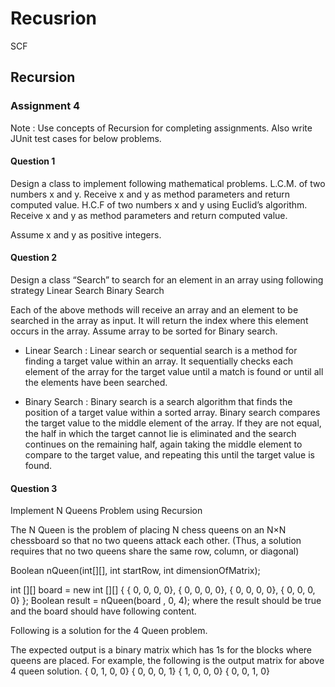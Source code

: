 # Recusrion
SCF 

## Recursion

### Assignment 4

Note : Use concepts of Recursion for completing assignments. Also write JUnit test cases for below problems.
#### Question 1

Design a class to implement following mathematical problems.
L.C.M. of two numbers x and y. Receive x and y as method parameters and return computed value.
H.C.F of two numbers x and y using Euclid’s algorithm. Receive x and y as method parameters and return computed value.

Assume x and y as positive integers.

#### Question 2

Design a class “Search” to search for an element in an array using following strategy
Linear Search
Binary Search

Each of the above methods will receive an array and an element to be searched in the array as input. It will return the index where this element occurs in the array. Assume array to be sorted for Binary search.

* Linear Search : Linear search or sequential search is a method for finding a target value within an array. It sequentially checks each element of the array for the target value until a match is found or until all the elements have been searched.

* Binary Search :  Binary search is a search algorithm that finds the position of a target value within a sorted array. Binary search compares the target value to the middle element of the array. If they are not equal, the half in which the target cannot lie is eliminated and the search continues on the remaining half, again taking the middle element to compare to the target value, and repeating this until the target value is found.

#### Question 3

Implement N Queens Problem using Recursion

The N Queen is the problem of placing N chess queens on an N×N chessboard so that no two queens attack each other. (Thus, a solution requires that no two queens share the same row, column, or diagonal)

Boolean  nQueen(int[][], int startRow, int dimensionOfMatrix);

int [][] board = new int [][] {
              { 0,  0,  0,  0},
              { 0,  0,  0,  0},
              { 0,  0,  0,  0},
              { 0,  0,  0,  0} 
};
Boolean result = nQueen(board , 0, 4);
where the result should be true and the board should have following content. 

Following is a solution for the 4 Queen problem.	

The expected output is a binary matrix which has 1s for the blocks where queens are placed. For example, the following is the output matrix for above 4 queen solution.
              { 0,  1,  0,  0}
              { 0,  0,  0,  1}
   	          { 1,  0,  0,  0}
              { 0,  0,  1,  0}
